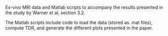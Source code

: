 Ex-vivo MRI data and Matlab scripts to accompany the results presented in the study by Warner et al, section 3.2.

The Matlab scripts include code to load the data (stored as .mat files), compute TDR, and generate the different plots presented in the paper.